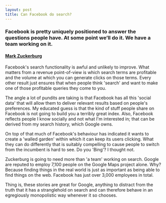 ```yaml
---
layout: post
title: Can Facebook do search?
---
```


### Facebook is pretty uniquely positioned to answer the questions people have. At some point we’ll do it. We have a team working on it.

#### [Mark Zuckerburg](http://techcrunch.com/2012/09/11/zuckerberg-we-have-a-team-working-on-search/)

Facebook's search functionality is awful and unlikely to improve. What matters from a revenue point-of-view is which search terms are profitable and the volume at which you can generate clicks on those terms. Every other result just ensures that when people think 'search' and want to make one of those profitable queries they come to you.

The angle a lot of pundits are taking is that Facebook has all this 'social data' that will allow them to deliver relevant results based on people's preferences. My educated guess is that the kind of stuff people share on Facebook is not going to build you a terribly great index. Also, Facebook reflects people I know socially and not what I'm interested in; that can be derived from my search history, which Google owns.

On top of that much of Facebook's behaviour has indicated it wants to create a 'walled garden' within which it can keep its users clicking. What they can do differently that is suitably compelling to cause people to switch from the incumbent is hard to see. Do you 'Bing'? I thought not.

Zuckerburg is going to need more than 'a team' working on search. Google are reputed to employ 7,100 people on the Google Maps project alone. Why? Because finding things in the real world is just as important as being able to find things on the web. Facebook has just over 3,000 employees in total.

Thing is, these stories are great for Google, anything to distract from the truth that it has a stranglehold on search and can therefore behave in an egregiously monopolistic way whenever it so chooses.